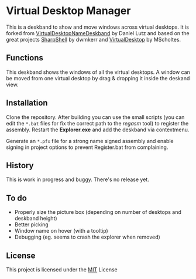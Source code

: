 # Virtual Desktop Manager

This is a deskband to show and move windows across virtual desktops. It is forked from [VirtualDesktopNameDeskband](https://github.com/lutz/VirtualDesktopNameDeskband) by Daniel Lutz and based on the great projects [SharpShell](https://github.com/dwmkerr/sharpshell/) by dwmkerr and [VirtualDesktop](https://github.com/MScholtes/VirtualDesktop) by MScholtes.

## Functions

This deskband shows the windows of all the virtual desktops. A window can be moved from one virtual desktop by drag & dropping it inside the deskand view.

<!-- ![Te](assets/taskbar.png) -->

## Installation

Clone the repository. After building you can use the small scripts (you can edit the `*.bat` files for fix the correct path to the _regasm_ tool) to register the assembly. Restart the **Explorer.exe** and add the deskband via contextmenu.

Generate an `*.pfx` file for a strong name signed assembly and enable signing in project options to prevent Register.bat from complaining.

## History

This is work in progress and buggy. There's no release yet.

## To do

* Properly size the picture box (depending on number of desktops and deskband height)
* Better picking
* Window name on hover (with a tooltip)
* Debugging (eg. seems to crash the explorer when removed)

## License

This project is licensed under the [MIT](LICENSE) License
